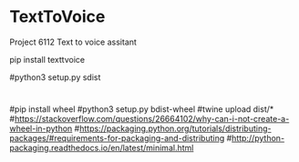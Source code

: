 # TextToVoice
Project 6112 Text to voice assitant 

pip install texttvoice

#python3 setup.py sdist
#
#pip install wheel
#python3 setup.py bdist-wheel
#twine upload dist/*
#https://stackoverflow.com/questions/26664102/why-can-i-not-create-a-wheel-in-python
#https://packaging.python.org/tutorials/distributing-packages/#requirements-for-packaging-and-distributing
#http://python-packaging.readthedocs.io/en/latest/minimal.html

